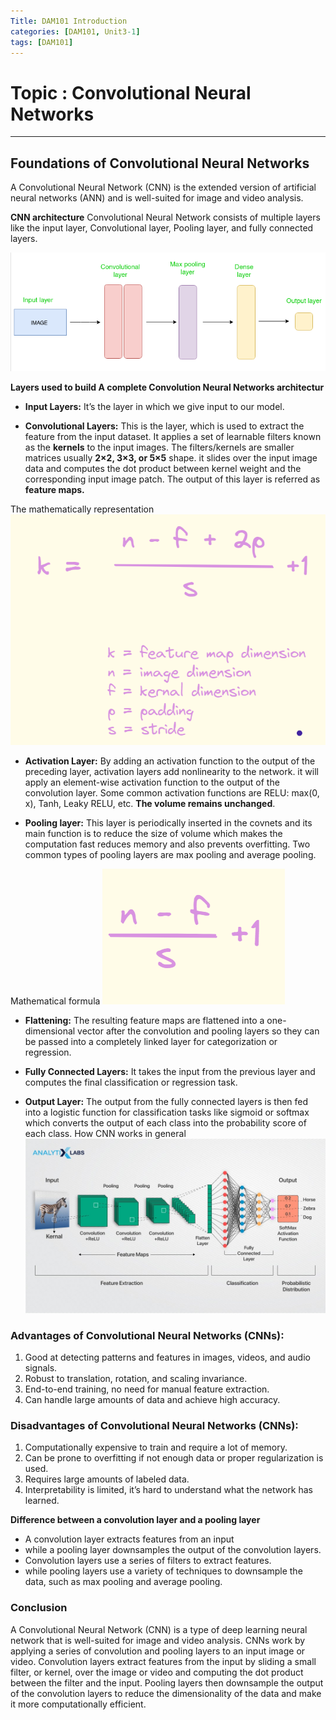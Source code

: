 ```yaml
---
Title: DAM101 Introduction
categories: [DAM101, Unit3-1]
tags: [DAM101]
---
```


# Topic : Convolutional Neural Networks
----

## Foundations of Convolutional Neural Networks
A Convolutional Neural Network (CNN) is the extended version of artificial neural networks (ANN) and is  well-suited for image and video analysis.

**CNN architecture**
Convolutional Neural Network consists of multiple layers like the input layer, Convolutional layer, Pooling layer, and fully connected layers. 

![alt text](../cnn.png)

**Layers used to build A complete Convolution Neural Networks architectur**
- **Input Layers:** It’s the layer in which we give input to our model.

- **Convolutional Layers:** This is the layer, which is used to extract the feature from the input dataset. It applies a set of learnable filters known as the **kernels** to the input images. The filters/kernels are smaller matrices usually **2×2, 3×3, or 5×5** shape. it slides over the input image data and computes the dot product between kernel weight and the corresponding input image patch. The output of this layer is referred as **feature maps.**

The mathematically representation
![alt text](<../con formula.png>)


- **Activation Layer:** By adding an activation function to the output of the preceding layer, activation layers add nonlinearity to the network. it will apply an element-wise activation function to the output of the convolution layer. Some common activation functions are RELU: max(0, x),  Tanh, Leaky RELU, etc. **The volume remains unchanged**.

- **Pooling layer:** This layer is periodically inserted in the covnets and its main function is to reduce the size of volume which makes the computation fast reduces memory and also prevents overfitting. Two common types of pooling layers are max pooling and average pooling.

Mathematical formula
![alt text](<../pooling formula.png>)

- **Flattening:** The resulting feature maps are flattened into a one-dimensional vector after the convolution and pooling layers so they can be passed into a completely linked layer for categorization or regression.

- **Fully Connected Layers:** It takes the input from the previous layer and computes the final classification or regression task.

- **Output Layer:** The output from the fully connected layers is then fed into a logistic function for classification tasks like sigmoid or softmax which converts the output of each class into the probability score of each class.
How CNN works in general
![alt text](../cnn2.jpg)

### Advantages of Convolutional Neural Networks (CNNs):
1. Good at detecting patterns and features in images, videos, and audio signals.
2. Robust to translation, rotation, and scaling invariance.
3. End-to-end training, no need for manual feature extraction.
4. Can handle large amounts of data and achieve high accuracy.

### Disadvantages of Convolutional Neural Networks (CNNs):
1. Computationally expensive to train and require a lot of memory.
2. Can be prone to overfitting if not enough data or proper regularization is used.
3. Requires large amounts of labeled data.
4. Interpretability is limited, it’s hard to understand what the network has learned.

**Difference between a convolution layer and a pooling layer**
- A convolution layer extracts features from an input 
- while a pooling layer downsamples the output of the convolution layers.
- Convolution layers use a series of filters to extract features.
- while pooling layers use a variety of techniques to downsample the data, such as max pooling and average pooling.

### Conclusion
A Convolutional Neural Network (CNN) is a type of deep learning neural network that is well-suited for image and video analysis. CNNs work by applying a series of convolution and pooling layers to an input image or video. Convolution layers extract features from the input by sliding a small filter, or kernel, over the image or video and computing the dot product between the filter and the input. Pooling layers then downsample the output of the convolution layers to reduce the dimensionality of the data and make it more computationally efficient.

